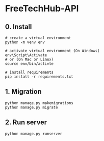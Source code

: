 # FreeTechHub-API

## 0. Install

``` shell
# create a virtual environment
python -m venv env

# activate virtual environment (On Windows)
env\Script\Activate
# or (On Mac or Linux)
source env/bin/activte

# install requirements
pip install -r requirements.txt

```

## 1. Migration

```shell
python manage.py makemigrations
python manage.py migrate
```

## 2. Run server

```shell
python manage.py runserver
```

